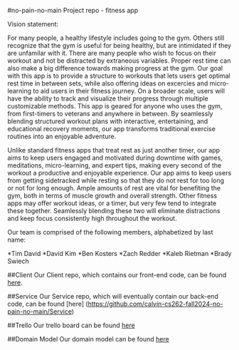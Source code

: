 #no-pain-no-main Project repo - fitness app

Vision statement:

For many people, a healthy lifestyle includes going to the gym. Others still recognize that the gym is useful for being healthy, but are intimidated if they are unfamilar with it. There are many people who wish to focus on their workout and not be distracted by extraneous variables. Proper rest time can also make a big difference towards making progress at the gym. Our goal with this app is to provide a structure to workouts that lets users get optimal rest time in between sets, while also offering ideas on excercies and micro-learning to aid users in their fitness journey. On a broader scale, users will have the ability to track and visualize their progress through multiple customizable methods. This app is geared for anyone who uses the gym, from first-timers to veterans and anywhere in between. By seamlessly blending structured workout plans with interactive, entertaining, and educational recovery moments, our app transforms traditional exercise routines into an enjoyable adventure.

Unlike standard fitness apps that treat rest as just another timer, our app aims to keep users engaged and motivated during downtime with games, meditations, micro-learning, and expert tips, making every second of the workout a productive and enjoyable experience. Our app aims to keep users from getting sidetracked while resting so that they do not rest for too long or not for long enough. Ample amounts of rest are vital for benefiting the gym, both in terms of muscle growth and overall strength. Other fitness apps may offer workout ideas, or a timer, but very few tend to integrate these together. Seamlessly blending these two will eliminate distractions and keep focus consistently high throughout the workout.

Our team is comprised of the following members, alphabetized by last name:

*Tim David
*David Kim
*Ben Kosters
*Zach Redder
*Kaleb Rietman
*Brady Swiech

##Client
Our Client repo, which contains our front-end code, can be found [here](https://github.com/calvin-cs262-fall2024-no-pain-no-main/Client/blob/main).

##Service
Our Service repo, which will eventually contain our back-end code, can be found [here] (https://github.com/calvin-cs262-fall2024-no-pain-no-main/Service)

##Trello
Our trello board can be found [here](https://trello.com/b/XEyzFmYX/no-pain-no-main)

##Domain Model
Our domain model can be found [here](https://github.com/calvin-cs262-fall2024-no-pain-no-main/Project/blob/domain-model/Domain%20Model.jpg)